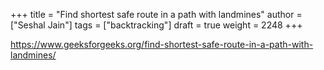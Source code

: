 +++
title = "Find shortest safe route in a path with landmines"
author = ["Seshal Jain"]
tags = ["backtracking"]
draft = true
weight = 2248
+++

<https://www.geeksforgeeks.org/find-shortest-safe-route-in-a-path-with-landmines/>
